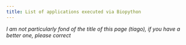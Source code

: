 ```yaml
---
title: List of applications executed via Biopython
---
```


*I am not particularly fond of the title of this page (tiago), if you
have a better one, please correct*
